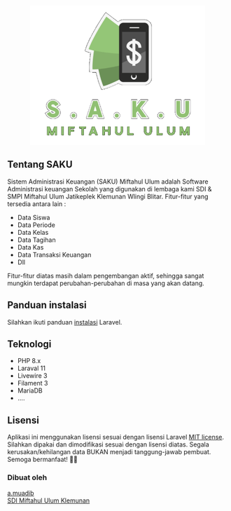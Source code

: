 <p align="center"><a href="https://github.com/amuadib/saku" target="_blank"><img src="https://github.com/amuadib/saku/blob/main/public/logo_full_h.png?raw=true" width="400" alt="Logo S.A.K.U"></a></p>

## Tentang SAKU

Sistem Administrasi Keuangan (SAKU) Miftahul Ulum adalah Software Administrasi keuangan Sekolah yang digunakan di lembaga kami SDI & SMPI Miftahul Ulum Jatikeplek Klemunan Wlingi Blitar. Fitur-fitur yang tersedia antara lain :

-   Data Siswa
-   Data Periode
-   Data Kelas
-   Data Tagihan
-   Data Kas
-   Data Transaksi Keuangan
-   Dll

Fitur-fitur diatas masih dalam pengembangan aktif, sehingga sangat mungkin terdapat perubahan-perubahan di masa yang akan datang.

## Panduan instalasi

Silahkan ikuti panduan [instalasi](https://laravel.com/docs/11.x/installation) Laravel.

## Teknologi

-   PHP 8.x
-   Laraval 11
-   Livewire 3
-   Filament 3
-   MariaDB
-   ....

## Lisensi

Aplikasi ini menggunakan lisensi sesuai dengan lisensi Laravel [MIT license](https://opensource.org/licenses/MIT).
Silahkan dipakai dan dimodifikasi sesuai dengan lisensi diatas. Segala kerusakan/kehilangan data BUKAN menjadi tanggung-jawab pembuat.
Semoga bermanfaat! 🤲🏻

### Dibuat oleh

[a.muadib](https://github.com/amuadib) <br/>
[SDI Miftahul Ulum Klemunan](https://sdi.miftahululum.web.id)
